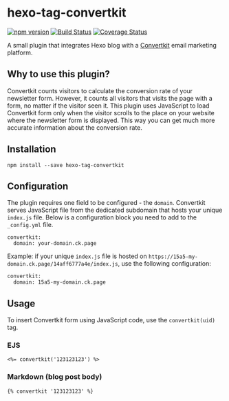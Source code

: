 # hexo-tag-convertkit

[![npm version](https://badgen.net/npm/v/hexo-tag-convertkit)](https://www.npmjs.com/package/hexo-tag-convertkit)
[![Build Status](https://travis-ci.org/wololock/hexo-tag-convertkit.svg?branch=master)](https://travis-ci.org/wololock/hexo-tag-convertkit)
[![Coverage Status](https://coveralls.io/repos/github/wololock/hexo-tag-convertkit/badge.svg?branch=master)](https://coveralls.io/github/wololock/hexo-tag-convertkit?branch=master)

A small plugin that integrates Hexo blog with a [Convertkit](https://app.convertkit.com/referrals/l/0de2af60-39b9-4c36-a925-687b4c4189e8) email marketing platform.

## Why to use this plugin?

Convertkit counts visitors to calculate the conversion rate of your newsletter form.
However, it counts all visitors that visits the page with a form, no matter if the visitor seen it.
This plugin uses JavaScript to load Convertkit form only when the visitor scrolls to the place on your website where the newsletter form is displayed.
This way you can get much more accurate information about the conversion rate.

## Installation

```
npm install --save hexo-tag-convertkit
```

## Configuration

The plugin requires one field to be configured - the `domain`.
Convertkit serves JavaScript file from the dedicated subdomain that hosts your unique `index.js` file.
Below is a configuration block you need to add to the `_config.yml` file.

```
convertkit:
  domain: your-domain.ck.page
```

Example: if your unique `index.js` file is hosted on `https://15a5-my-domain.ck.page/14aff6777a4e/index.js`, use the following configuration:

```
convertkit:
  domain: 15a5-my-domain.ck.page
```

## Usage

To insert Convertkit form using JavaScript code, use the `convertkit(uid)` tag.

### EJS

```
<%= convertkit('123123123') %>
```

### Markdown (blog post body)

```
{% convertkit '123123123' %}
```
